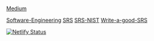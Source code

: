 #

[Medium](https://medium.com/@jilvanpinheiro/software-development-life-cycle-sdlc-phases-40d46afbe384)

[Software-Engineering](https://ifs.host.cs.st-andrews.ac.uk/Books/SE9/Web/index.html)
[SRS](https://medium.com/trailblazer-of-salesforce/software-requirements-specification-srs-document-fd9ab103b18#_Toc77487621)
[SRS-NIST](https://nvlpubs.nist.gov/nistpubs/ams/NIST.AMS.300-2.pdf)
[Write-a-good-SRS](https://www.geeksforgeeks.org/how-to-write-a-good-srs-for-your-project/?ref=lbp)


[![Netlify Status](https://api.netlify.com/api/v1/badges/4a124972-d91d-4f55-98fa-4fc27e238374/deploy-status)](https://app.netlify.com/sites/ghphoto/deploys)

